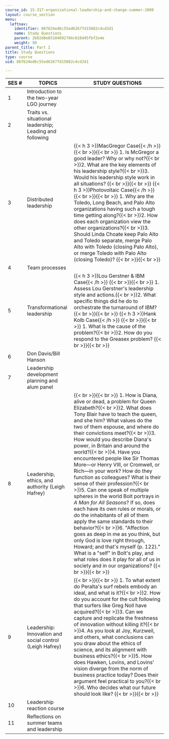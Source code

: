 ```yaml
---
course_id: 15-317-organizational-leadership-and-change-summer-2009
layout: course_section
menu:
  leftnav:
    identifier: 86f624ed6c55ed6267fd15082c4cd2d1
    name: Study Questions
    parent: 2b02d8e85104692704c616d45fbf2e4e
    weight: 50
parent_title: Part I
title: Study Questions
type: course
uid: 86f624ed6c55ed6267fd15082c4cd2d1

---
```


| SES # | TOPICS | STUDY QUESTIONS |
| --- | --- | --- |
| 1 | Introduction to the two-year LGO journey | &nbsp; |
| 2 | Traits vs. situational leadership; Leading and following | &nbsp; |
| 3 | Distributed leadership | {{< h 3 >}}MacGregor Case{{< /h >}} {{< br >}}{{< br >}} 1.  Is McGregor a good leader? Why or why not?{{< br >}}2.  What are the key elements of his leadership style?{{< br >}}3.  Would his leadership style work in all situations? {{< br >}}{{< br >}} {{< h 3 >}}Photovoltaic Case{{< /h >}} {{< br >}}{{< br >}} 1.  Why are the Toledo, Long Beach, and Palo Alto organizations having such a tough time getting along?{{< br >}}2.  How does each organization view the other organizations?{{< br >}}3.  Should Linda Choate keep Palo Alto and Toledo separate, merge Palo Alto with Toledo (closing Palo Alto), or merge Toledo with Palo Alto (closing Toledo)? {{< br >}}{{< br >}}  |
| 4 | Team processes | &nbsp; |
| 5 | Transformational leadership | {{< h 3 >}}Lou Gerstner & IBM Case{{< /h >}} {{< br >}}{{< br >}} 1.  Assess Lou Gerstner's leadership style and actions.{{< br >}}2.  What specific things did he do to orchestrate the turnaround of IBM? {{< br >}}{{< br >}} {{< h 3 >}}Hank Kolb Case{{< /h >}} {{< br >}}{{< br >}} 1.  What is the cause of the problem?{{< br >}}2.  How do you respond to the Greasex problem? {{< br >}}{{< br >}}  |
| 6 | Don Davis/Bill Hanson | &nbsp; |
| 7 | Leadership development planning and alum panel | &nbsp; |
| 8 | Leadership, ethics, and authority (Leigh Hafrey) |  {{< br >}}{{< br >}} 1.  How is Diana, alive or dead, a problem for Queen Elizabeth?{{< br >}}2.  What does Tony Blair have to teach the queen, and she him? What values do the two of them espouse, and where do their convictions meet?{{< br >}}3.  How would you describe Diana's power, in Britain and around the world?{{< br >}}4.  Have you encountered people like Sir Thomas More—or Henry VIII, or Cromwell, or Rich—in your work? How do they function as colleagues? What is their sense of their profession?{{< br >}}5.  Can one speak of multiple spheres in the world Bolt portrays in _A Man for All Seasons_? If so, does each have its own rules or morals, or do the inhabitants of all of them apply the same standards to their behavior?{{< br >}}6.  "Affection goes as deep in me as you think, but only God is love right through, Howard; and that's myself (p. 122)." What is a "self" in Bolt's play, and what roles does it play for all of us in society and in our organizations? {{< br >}}{{< br >}}  |
| 9 | Leadership: Innovation and social control (Leigh Hafrey) |  {{< br >}}{{< br >}} 1.  To what extent do Peralta's surf rebels embody an ideal, and what is it?{{< br >}}2.  How do you account for the cult following that surfers like Greg Noll have acquired?{{< br >}}3.  Can we capture and replicate the freshness of innovation without killing it?{{< br >}}4.  As you look at Joy, Kurzweil, and others, what conclusions can you draw about the ethics of science, and its alignment with business ethics?{{< br >}}5.  How does Hawken, Lovins, and Lovins' vision diverge from the norm of business practice today? Does their argument feel practical to you?{{< br >}}6.  Who decides what our future should look like? {{< br >}}{{< br >}}  |
| 10 | Leadership reaction course | &nbsp; |
| 11 | Reflections on summer teams and leadership |